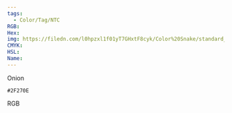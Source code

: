 ```yaml
---
tags:
  - Color/Tag/NTC
RGB:
Hex:
img: https://filedn.com/l0hpzxl1f01yT7GHxtF8cyk/Color%20Snake/standard_csv_to_svg/%23/2F270E.svg
CMYK:
HSL:
Name:
---
```

Onion
```palette
#2F270E
```
RGB
